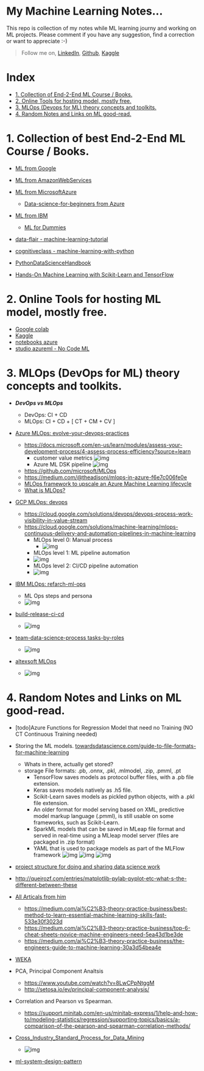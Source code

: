 
# My Machine Learning Notes...

This repo is collection of my notes while ML learning journy and working on ML projects.
Please comment if you have any suggestion, find a correction or want to appreciate :-)  

> Follow me on,  [LinkedIn](https://www.linkedin.com/in/vivek-bombatkar/), [Github](https://github.com/vivek-bombatkar), [Kaggle](https://www.kaggle.com/competitions) 

# Index
- [1. Collection of End-2-End ML Course / Books.](#10)
- [2. Online Tools for hosting model, mostly free.](#20)
- [3. MLOps (Devops for ML) theory concepts and toolkits.](#30)
- [4. Random Notes and Links on ML good-read.](#40)


# <a name="10"></a>1. Collection of best End-2-End ML Course / Books.
- [ML from Google](https://developers.google.com/machine-learning/crash-course)
- [ML from AmazonWebServices](https://www.aws.training/LearningLibrary?filters=classification%3A30&filters=language%3A1&filters=classification%3A7&tab=view_all)
- [ML from MicrosoftAzure](https://docs.microsoft.com/en-us/learn/browse/?roles=data-scientist&products=azure)
  - [Data-science-for-beginners from Azure](https://docs.microsoft.com/en-us/azure/machine-learning/studio/data-science-for-beginners-the-5-questions-data-science-answers)
- [ML from IBM](https://www.ibm.com/de-de/analytics/machine-learning)
  - [ML for Dummies](https://www.ibm.com/downloads/cas/GB8ZMQZ3)
- [data-flair - machine-learning-tutorial](https://data-flair.training/blogs/machine-learning-tutorial/)
- [cognitiveclass - machine-learning-with-python](https://cognitiveclass.ai/courses/machine-learning-with-python/)    

- [PythonDataScienceHandbook](https://jakevdp.github.io/PythonDataScienceHandbook/)   
- [Hands-On Machine Learning with Scikit-Learn and TensorFlow](http://index-of.es/Varios-2/Hands%20on%20Machine%20Learning%20with%20Scikit%20Learn%20and%20Tensorflow.pdf)


# <a name="20"></a>2. Online Tools for hosting ML model, mostly free.
- [Google colab](https://colab.research.google.com/notebooks/welcome.ipynb#scrollTo=rTX3heEtu0b2)
- [Kaggle](kaggle.com)
- [notebooks azure](https://notebooks.azure.com/)
- [studio azureml - No Code ML](https://studio.azureml.net/)

# <a name="30"></a>3. MLOps (DevOps for ML) theory concepts and toolkits.
- ***DevOps vs MLOps***
  - DevOps: CI + CD
  - MLOps: CI + CD + [ CT + CM + CV ]
- [Azure MLOps:  evolve-your-devops-practices](https://docs.microsoft.com/en-us/learn/paths/evolve-your-devops-practices/)
  - https://docs.microsoft.com/en-us/learn/modules/assess-your-development-process/4-assess-process-efficiency?source=learn
    - customer value metrics
      ![img](https://docs.microsoft.com/en-us/learn/azure-devops/assess-your-development-process/media/4-vsm-whiteboard2.png)
     - Azure ML DSK pipeline
      ![img](https://github.com/microsoft/MLOps/raw/master/media/ml-lifecycle.png)
  - https://github.com/microsoft/MLOps
  - https://medium.com/@theadisoni/mlops-in-azure-f6e7c006fe0e
  - [MLOps framework to upscale an Azure Machine Learning lifecycle](https://docs.microsoft.com/en-us/azure/architecture/example-scenario/mlops/mlops-technical-paper)
  - [What is MLOps?](https://docs.microsoft.com/en-us/azure/machine-learning/concept-model-management-and-deployment)
  
  
  
- [GCP MLOps: devops](https://cloud.google.com/devops)
  - https://cloud.google.com/solutions/devops/devops-process-work-visibility-in-value-stream
  - https://cloud.google.com/solutions/machine-learning/mlops-continuous-delivery-and-automation-pipelines-in-machine-learning
    - MLOps level 0: Manual process
      - ![img](https://cloud.google.com/solutions/images/mlops-continuous-delivery-and-automation-pipelines-in-machine-learning-2-manual-ml.svg)
     - MLOps level 1: ML pipeline automation
      - ![img](https://cloud.google.com/solutions/images/mlops-continuous-delivery-and-automation-pipelines-in-machine-learning-3-ml-automation-ct.svg)
     - MLOps level 2: CI/CD pipeline automation
      - ![img](https://cloud.google.com/solutions/images/mlops-continuous-delivery-and-automation-pipelines-in-machine-learning-4-ml-automation-ci-cd.svg)
      
    
    
- [IBM MLOps: refarch-ml-ops](https://github.com/ibm-cloud-architecture/refarch-ml-ops/blob/master/README.md)
  - ML Ops steps and persona
  - ![img](https://github.com/ibm-cloud-architecture/refarch-ml-ops/raw/master/images/MLOpsArch0.5.png)

- [build-release-ci-cd](https://github.com/classicboyir/build-release-ci-cd)
  - ![img](https://github.com/classicboyir/build-release-ci-cd/raw/master/assets/MLOpsArchFlow.jpg)

- [team-data-science-process tasks-by-roles](https://docs.microsoft.com/en-us/azure/machine-learning/team-data-science-process/roles-tasks)
  - ![img](https://docs.microsoft.com/en-us/azure/machine-learning/team-data-science-process/media/overview/tdsp-tasks-by-roles.png)
  
- [altexsoft MLOps](https://www.altexsoft.com/blog/mlops-methods-tools/)
  - ![img](https://content.altexsoft.com/media/2020/07/word-image-3.png)
  
    

# <a name="40"></a>4. Random Notes and Links on ML good-read.

- [todo]Azure Functions for Regression Model that need no Training (NO CT Continuous Training needed)
- Storing the ML models. [towardsdatascience.com/guide-to-file-formats-for-machine-learning](https://towardsdatascience.com/guide-to-file-formats-for-machine-learning-columnar-training-inferencing-and-the-feature-store-2e0c3d18d4f9)
  - Whats in there, actually get stored?
  - storage File formats: .pb, .onnx, .pkl, .mlmodel, .zip, .pmml, .pt
    - TensorFlow saves models as protocol buffer files, with a .pb file extension. 
    - Keras saves models natively as .h5 file. 
    - Scikit-Learn saves models as pickled python objects, with a .pkl file extension. 
    - An older format for model serving based on XML, predictive model markup language (.pmml), is still usable on some frameworks, such as Scikit-Learn.
    - SparkML models that can be saved in MLeap file format and served in real-time using a MLleap model server (files are packaged in .zip format)
    -  YAML that is used to package models as part of the MLFlow framework
 ![img](https://miro.medium.com/max/875/0*H7CB1kGuukCv2rcK.png)
 ![img](https://miro.medium.com/max/783/0*0MZyp6CdafGNrnUr.png)
 ![img](https://miro.medium.com/max/875/0*phrNmrrcyoX-lnIE.png)
    
- [project structure for doing and sharing data science work](https://drivendata.github.io/cookiecutter-data-science/)

  
- http://queirozf.com/entries/matplotlib-pylab-pyplot-etc-what-s-the-different-between-these
- [All Articals from him](https://medium.com/@cdossman)  
  - https://medium.com/ai%C2%B3-theory-practice-business/best-method-to-learn-essential-machine-learning-skills-fast-533e30f3023d  
  - https://medium.com/ai%C2%B3-theory-practice-business/top-6-cheat-sheets-novice-machine-engineers-need-5ea43d1be3de  
  - https://medium.com/ai%C2%B3-theory-practice-business/the-engineers-guide-to-machine-learning-30a3d54bea4e  
- [WEKA](https://www.cs.waikato.ac.nz/ml/index.html)  
- PCA, Principal Component Analtsis  
  - https://www.youtube.com/watch?v=8LwCPpNtggM  
  - http://setosa.io/ev/principal-component-analysis/  

- Correlation and Pearson vs Spearman.  
  - https://support.minitab.com/en-us/minitab-express/1/help-and-how-to/modeling-statistics/regression/supporting-topics/basics/a-comparison-of-the-pearson-and-spearman-correlation-methods/

- [Cross_Industry_Standard_Process_for_Data_Mining](https://en.wikipedia.org/wiki/Cross_Industry_Standard_Process_for_Data_Mining)
  - ![img](https://github.com/awslabs/amazon-sagemaker-mlops-workshop/raw/master/imgs/crisp.png)
- [ml-system-design-pattern](https://github.com/mercari/ml-system-design-pattern)
